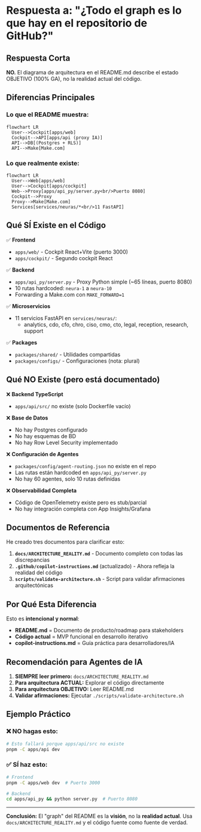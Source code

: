 # Respuesta a: "¿Todo el graph es lo que hay en el repositorio de GitHub?"

## Respuesta Corta

**NO.** El diagrama de arquitectura en el README.md describe el estado OBJETIVO (100% GA), no la realidad actual del código.

## Diferencias Principales

### Lo que el README muestra:
```mermaid
flowchart LR
  User-->Cockpit[apps/web]
  Cockpit-->API[apps/api (proxy IA)]
  API-->DB[(Postgres + RLS)]
  API-->Make[Make.com]
```

### Lo que realmente existe:
```mermaid
flowchart LR
  User-->Web[apps/web]
  User-->Cockpit[apps/cockpit]
  Web-->Proxy[apps/api_py/server.py<br/>Puerto 8080]
  Cockpit-->Proxy
  Proxy-->Make[Make.com]
  Services[services/neuras/*<br/>11 FastAPI]
```

## Qué SÍ Existe en el Código

✅ **Frontend**
- `apps/web/` - Cockpit React+Vite (puerto 3000)
- `apps/cockpit/` - Segundo cockpit React

✅ **Backend**
- `apps/api_py/server.py` - Proxy Python simple (~65 líneas, puerto 8080)
- 10 rutas hardcoded: `neura-1` a `neura-10`
- Forwarding a Make.com con `MAKE_FORWARD=1`

✅ **Microservicios**
- 11 servicios FastAPI en `services/neuras/`:
  - analytics, cdo, cfo, chro, ciso, cmo, cto, legal, reception, research, support

✅ **Packages**
- `packages/shared/` - Utilidades compartidas
- `packages/configs/` - Configuraciones (nota: plural)

## Qué NO Existe (pero está documentado)

❌ **Backend TypeScript**
- `apps/api/src/` no existe (solo Dockerfile vacío)

❌ **Base de Datos**
- No hay Postgres configurado
- No hay esquemas de BD
- No hay Row Level Security implementado

❌ **Configuración de Agentes**
- `packages/config/agent-routing.json` no existe en el repo
- Las rutas están hardcoded en `apps/api_py/server.py`
- No hay 60 agentes, solo 10 rutas definidas

❌ **Observabilidad Completa**
- Código de OpenTelemetry existe pero es stub/parcial
- No hay integración completa con App Insights/Grafana

## Documentos de Referencia

He creado tres documentos para clarificar esto:

1. **`docs/ARCHITECTURE_REALITY.md`** - Documento completo con todas las discrepancias
2. **`.github/copilot-instructions.md`** (actualizado) - Ahora refleja la realidad del código
3. **`scripts/validate-architecture.sh`** - Script para validar afirmaciones arquitectónicas

## Por Qué Esta Diferencia

Esto es **intencional y normal**:

- **README.md** = Documento de producto/roadmap para stakeholders
- **Código actual** = MVP funcional en desarrollo iterativo
- **copilot-instructions.md** = Guía práctica para desarrolladores/IA

## Recomendación para Agentes de IA

1. **SIEMPRE leer primero:** `docs/ARCHITECTURE_REALITY.md`
2. **Para arquitectura ACTUAL:** Explorar el código directamente
3. **Para arquitectura OBJETIVO:** Leer README.md
4. **Validar afirmaciones:** Ejecutar `./scripts/validate-architecture.sh`

## Ejemplo Práctico

### ❌ NO hagas esto:
```bash
# Esto fallará porque apps/api/src no existe
pnpm -C apps/api dev
```

### ✅ SÍ haz esto:
```bash
# Frontend
pnpm -C apps/web dev  # Puerto 3000

# Backend
cd apps/api_py && python server.py  # Puerto 8080
```

---

**Conclusión:** El "graph" del README es la **visión**, no la **realidad actual**. Usa `docs/ARCHITECTURE_REALITY.md` y el código fuente como fuente de verdad.
